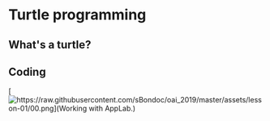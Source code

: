 # Turtle programming

## What's a turtle?

## Coding

[![https://raw.githubusercontent.com/sBondoc/oai_2019/master/assets/lesson-01/00.png](Working with AppLab.)](https://www.youtube.com/watch?v=i2KHYUhtOlM&feature=youtu.be&t=168)

